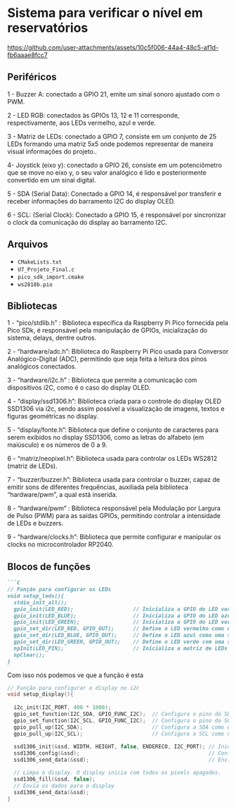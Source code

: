 # Sistema para verificar o nível em reservatórios

https://github.com/user-attachments/assets/10c5f006-44a4-48c5-af1d-fb6aaae8fcc7



## Periféricos
1 - Buzzer A: conectado a GPIO 21, emite um sinal sonoro ajustado com o PWM.

2 - LED RGB: conectados às GPIOs 13, 12 e 11 corresponde, respectivamente, aos LEDs vermelho, azul e verde.

3 - Matriz de LEDs: conectado a GPIO 7, consiste em um conjunto de 25 LEDs formando uma matriz 5x5 onde podemos representar de maneira visual informações do projeto..

4- Joystick (eixo y): conectado a GPIO 26, consiste em um potenciômetro que se move no eixo y, o seu valor analógico é lido e posteriormente convertido em um sinal digital.

5 - SDA (Serial Data): Conectado a GPIO 14, é responsável por transferir e receber informações do barramento I2C do display OLED.

6 - SCL: (Serial Clock): Conectado a GPIO 15, é responsável por sincronizar o clock da comunicação do display ao barramento I2C.

## Arquivos 

- `CMakeLists.txt`
- `U7_Projeto_Final.c`
- `pico_sdk_import.cmake`
- `ws2818b.pio`

## Bibliotecas

1 - “pico/stdlib.h” : Biblioteca específica da Raspberry Pi Pico fornecida pela Pico SDk, é responsável pela manipulação de GPIOs, inicialização do sistema, delays, dentre outros.

2 - “hardware/adc.h”: Biblioteca do Raspberry Pi Pico usada para Conversor Analógico-Digital (ADC), permitindo que seja feita a leitura dos pinos analógicos conectados.

3 - “hardware/i2c.h” : Biblioteca que permite a comunicação com dispositivos i2C, como é o caso do display OLED.

4 - “display/ssd1306.h”: Biblioteca criada para o controle do display OLED SSD1306 via i2c, sendo assim possível a visualização de imagens, textos e figuras geométricas no display.

5 - “display/fonte.h”: Biblioteca que define o conjunto de caracteres para serem exibidos no display SSD1306, como as letras do alfabeto (em maiúsculo) e os números de 0 a 9. 

6 - “matriz/neopixel.h”: Biblioteca usada para controlar os LEDs WS2812 (matriz de LEDs).

7 - “buzzer/buzzer.h”: Biblioteca usada para controlar o buzzer, capaz de emitir sons de diferentes frequências, auxiliada pela biblioteca “hardware/pwm”,  a qual está inserida.

8 - “hardware/pwm” : Biblioteca responsável pela Modulação por Largura de Pulso (PWM) para as saídas GPIOs, permitindo controlar a intensidade de LEDs e buzzers.

9 - “hardware/clocks.h”: Biblioteca que permite configurar e manipular os clocks no microcontrolador RP2040.

## Blocos de funções

```markdown
```C
// Função para configurar os LEDs
void setup_leds(){
  stdio_init_all();
  gpio_init(LED_RED);                   // Inicializa a GPIO do LED vermelhor
  gpio_init(LED_BLUE);                  // Inicializa a GPIO do LED azul    
  gpio_init(LED_GREEN);                 // Inicializa a GPIO do LED verde
  gpio_set_dir(LED_RED, GPIO_OUT);      // Define o LED vermelho como uma saída GPIO
  gpio_set_dir(LED_BLUE, GPIO_OUT);     // Define o LED azul como uma saída GPIO
  gpio_set_dir(LED_GREEN, GPIO_OUT);    // Define o LED verde com uma saída GPIO
  npInit(LED_PIN);                      // Inicializa a matriz de LEDs
  npClear();
}
```
Com isso nós podemos ve que a função é esta



```C
// Função para configurar o display no i2c
void setup_display(){
  
  i2c_init(I2C_PORT, 400 * 1000);
  gpio_set_function(I2C_SDA, GPIO_FUNC_I2C);  // Configura o pino do SDA na função I2C
  gpio_set_function(I2C_SCL, GPIO_FUNC_I2C);  // Configura o pino da SCL na função I2C
  gpio_pull_up(I2C_SDA);                      // Configura a SDA como um pull up 
  gpio_pull_up(I2C_SCL);                      // Configura a SCL como um pull up
  
  ssd1306_init(&ssd, WIDTH, HEIGHT, false, ENDERECO, I2C_PORT); // Inicializa o display
  ssd1306_config(&ssd);                                         // Configura o display
  ssd1306_send_data(&ssd);                                      // Envia os dados para o display

  // Limpa o display. O display inicia com todos os pixels apagados.
  ssd1306_fill(&ssd, false);
  // Envia os dados para o display
  ssd1306_send_data(&ssd);
}
